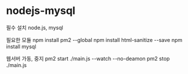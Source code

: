 # nodejs-mysql
필수 설치
node.js, mysql

필요한 모듈
npm install pm2 --global
npm install html-sanitize --save
npm install mysql

웹서버 가동, 중지
pm2 start ./main.js --watch --no-deamon
pm2 stop ./main.js